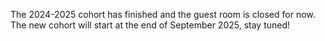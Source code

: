 The 2024-2025 cohort has finished and the guest room is closed for now. The new cohort will start at the end of September 2025, stay tuned!